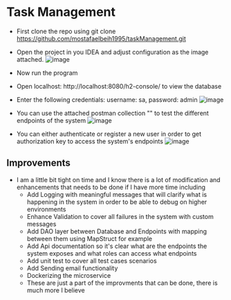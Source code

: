 # Task Management

- First clone the repo using git clone https://github.com/mostafaelbeih1995/taskManagement.git
- Open the project in you IDEA and adjust configuration as the image attached.
 ![image](https://github.com/mostafaelbeih1995/taskManagement/assets/26060891/6f7b6dcb-8ede-4075-9172-07b54f7e21e5)
- Now run the program
- Open localhost: http://localhost:8080/h2-console/ to view the database
- Enter the following credentials: username: sa, password: admin
 ![image](https://github.com/mostafaelbeih1995/taskManagement/assets/26060891/b87bbfaa-55a0-4515-8cc1-fba55e21f1cc)
- You can use the attached postman collection "" to test the different endpoints of the system
 ![image](https://github.com/mostafaelbeih1995/taskManagement/assets/26060891/267d54bb-63f5-4375-b5a8-b3059eac2b09)

- You can either authenticate or register a new user in order to get authorization key to access the system's endpoints
 ![image](https://github.com/mostafaelbeih1995/taskManagement/assets/26060891/141b5f84-ec76-4a9a-8030-1bce70128c59)


## Improvements

- I am a little bit tight on time and I know there is a lot of modification and enhancements that needs to be done if I have more time including
     - Add Logging with meaningful messages that will clarify what is happening in the system in order to be able to debug on higher environments
     - Enhance Validation to cover all failures in the system with custom messages
     - Add DAO layer between Database and Endpoints with mapping between them using MapStruct for example
     - Add Api documentation so it's clear what are the endpoints the system exposes and what roles can access what endpoints
     - Add unit test to cover all test cases scenarios
     - Add Sending email functionality
     - Dockerizing the microservice
     - These are just a part of the improvments that can be done, there is much more I believe


